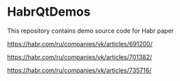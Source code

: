 # HabrQtDemos

This repository contains demo source code for Habr paper


https://habr.com/ru/companies/vk/articles/691200/

https://habr.com/ru/companies/vk/articles/701382/

https://habr.com/ru/companies/vk/articles/735716/

